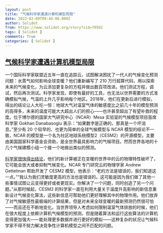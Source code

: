 ```yaml
---
layout: post
title: "气候科学家遭遇计算机模型局限"
date: 2022-02-08T09:44:08.000Z
author: Solidot
from: https://www.solidot.org/story?sid=70592
tags: [ Solidot ]
comments: True
categories: [ Solidot ]
---
```

<!--1644313448000-->
[气候科学家遭遇计算机模型局限](https://www.solidot.org/story?sid=70592)
------

<div>
一个国际科学家联盟近五年一直在追踪云，试图解决困扰了一代人的气候变化预测问题：水蒸气如何影响全球变暖？他们重新编写了 210 万行超算代码，用以探索未来的气候变化，为云添加更复杂的方程并做出数百项改进。他们测试方程，调试，然后再次测试。科学家发现，即使有最好的工具，也无法以世界需要的方式准确模拟气候，气温的上升几乎影响每个地区。2018年，他们在更新后进行模拟，得出的结论让人大吃一惊：地球大气对温室气体的敏感度比之前几十年的模型预测的高得多，未来的温度可能大大超出人们的担心——也许甚至超出了有望补救的程度。位于博尔德的国家大气研究中心（NCAR）Mesa 实验室的气候模型项目首席科学家 Gokhan Danabasoglu 表示：“如果数字是正确的，那真是一个坏消息。”至少有 20 个较早的、也更为简单的全球气候模型与 NCAR 模型的结论不一致，NCAR 的模型是一个名为社区地球系统模型2（CESM2）的开源模型，主要由美国国家科学基金会资助，是全世界最具影响力的气候项目。然而世界各地的十几个气候建模小组一个接一个地做出类似的预测。<br><a href="https://tech.slashdot.org/story/22/02/07/1843227/climate-scientists-encounter-limits-of-computer-models-bedeviling-policy"><br>科学家很快得出结论</a>，他们的新计算被正在变暖的世界中的云的物理特性破坏了，它可能会放大或者抑制气候变化。NCAR 专门研究云的物理学家 Andrew Gettelman 帮助开发了 CESM2 模型，他表示：“老的方法是错误的，我们知道这一点。”“我认为我们灵敏度更高的方法也是错误的。这可能是因为我们做了其他一些事情试图让云变得更好或者更现实。你解决了一个问题，同时创造了另一个问题。”从那时候起，CESM2 的科学家一直在利用大量关于温度升高影响的新信息重新设计气候变化算法，这些新信息可帮助他们更好理解其中的物理作用。他们放弃了对气候敏感性最极端的计算结果，但是对未来全球变暖的最新预测仍然很可怕——而且还在不断地变化。当世界领导人考虑如何限制温室气体排放的时候，他们在很大程度上依赖计算机气候模型的预测。但是随着算法和运行这些算法的计算机变得更加强大——能处理更多数据并进行更好的模拟——这种复杂的状况让气候科学家不得不努力解决竞争性计算机模型之间不匹配的问题。
</div>

